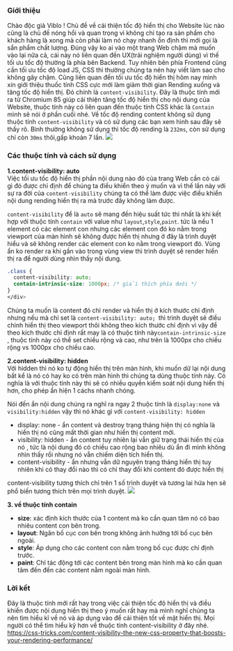 ### Giới thiệu
Chào độc giả Viblo !
Chủ đề về cải thiện tốc độ hiển thị cho Website lúc nào cũng là chủ đề nóng hổi và quan trọng vì không chỉ tạo ra sản phẩm cho khách hàng là xong mà còn phải làm nó chạy nhanh ổn định thì mới gọi là sẩn phẩm chất lượng.
Đúng vậy ko ai vào một trang Web chậm mà muốn vào lại nữa cả, cái này nó liên quan đến UX(trải nghiệm người dùng) vì thế tối ưu tốc độ thường là phía bên Backend. Tuy nhiên bên phía Frontend cũng cần tối ưu tốc độ load JS, CSS thì thường chúng ta nén hay viết làm sao cho không gây chậm. Cũng liên quan đến tối ưu tốc độ hiển thị hôm nay mình xin giới thiệu thuốc tính CSS cực mới làm giảm thời gian Rending xuống và tăng tốc độ hiển thị. Đó chính là  `content-visibility`. Đây là thuộc tính mới ra từ Chromium 85 giúp cải thiện tăng tốc độ hiển thị cho nội dung của Website, thuộc tính này có liên quan đến thuộc tính CSS khác là `Contain` mình sẽ nói ở phần cuối nhé.
Về  tốc độ rending content không sử dụng thuộc tính `content-visibility` và có sử dụng các bạn xem hình sau đây sẽ thấy rõ. Bình thường không sử dụng thì tốc độ rending là `232ms`, còn sử dụng chỉ còn `30ms` thôi,gấp khoản 7 lần.
![](https://images.viblo.asia/ea50369b-7053-437e-b5f7-c23c30a35569.jpg)


### Các thuộc tính và cách sử dụng
**1.content-visibility: auto**<br>
Việc tối ưu tốc độ hiển thị phần nội dung nào đó của trang Web cần có cái gì đó được chỉ định để chúng ta điều khiển theo ý muốn và vì thế lần này với sự ra đời của `content-visibility` chúng ta có thể làm được việc điều khiển nội dung rending hiển thị ra mà trước đây không làm được.

`content-visibility` để là `auto` sẽ mang đến hiệu suất tức thì nhất là khi kết hợp với thuộc tính `contain` với value như `layout`,`style`,`paint`. tức là nếu 1 element có các element con nhưng các element con đó ko nằm trong viewport của màn hình sẽ không được hiển thị nhưng ở đây là trình duyệt hiểu và sẽ không render các element con  ko nằm trong viewport đó. Vùng ẩn ko render ra khi gần vào trong vùng view thì trình duyệt sẽ render hiển thị ra để người dùng nhìn thấy nội dung. 

```CSS
.class {
  content-visibility: auto;
  contain-intrinsic-size: 1000px; /* giải thích phía dưới */
}
</div>
```

Chúng ta muốn là content đó chỉ render và hiển thị ở kích thước chỉ định nhưng  nếu mà  chỉ set là `content-visibility: auto; `thì trình duyệt sẽ điều chỉnh hiển thị theo viewport thôi không theo kích thước chỉ định vì vậy để theo kích thước chỉ định rất may là có thuộc tính này`contain-intrinsic-size` , thuộc tính này có thể set chiều rộng và cao, như trên là 1000px cho chiều rộng vs 1000px cho chiều cao.

**2.content-visibility: hidden**<br>
 Với hidden thì nó ko tự động hiển thị trên màn hình, khi muốn dữ lại nội dung bất kể là nó có hay ko có trên màn hình thì chúng ta dùng thuộc tính này. Có nghĩa là với thuộc tính này thì sẽ có nhiều quyền kiểm soát nội dung hiển thị hơn, cho phép ẩn hiện 1 cáchs nhanh chóng.
 
 Nói đến ẩn nội dung chúng ra nghĩ ra ngay 2 thuộc tính là `display:none` và `visibility:hidden` vậy thì nó khác gì với `content-visibility: hidden`
* display: none - ẩn content và destroy trạng tháng hiện thị có nghĩa là hiển thị nó cũng mất thời gian như hiển thị content mới.
* visibility: hidden - ẩn content tuy nhiên lại vẫn giữ trạng thái hiển thị của nó , tức là nội dung đó có chiều cao rộng bao nhiêu dù ẩn đi mình không nhìn thấy rồi nhưng nó vẫn chiếm diện tích hiển thị.
* content-visibility - ẩn nhưng vẫn dữ nguyên trạng tháng hiển thị tuy nhiên khi có thay đổi nào thì có chỉ thay đổi khi content đó được hiển thị

content-visibility tương thích chỉ trên 1 số trình duyệt và tương lai hứa hẹn sẽ phổ biến tương thích trên mọi trình duyệt.
![](https://images.viblo.asia/8b94dff3-d1b5-434f-b157-edd611483f2d.png)

**3. về thuộc tính contain**
* **size**: xác định kích thước của 1 content mà ko cần quan tâm nó có bao nhiêu content con bên trong.
* **layout**: Ngăn bố cục con bên trong không ảnh hưởng tới bố cục bên ngoài.
* **style**:  Áp dụng cho các content con nằm trong bố cục được chỉ định trước.
* **paint**: Chỉ tác động tới các content bên trong màn hình mà ko cần quan tâm đến đến các content nằm ngoài màn hình.
 
### Lời kết
 Đây là thuộc tính mới rất hay trong việc cải thiện tốc độ hiển thị và điều khiển được nội dung hiển thị theo ý muốn rất hay mà mình nghĩ chúng ta nên tìm hiểu kĩ về nó và áp dụng vào để cải thiện tốt về mặt hiển thị. 
Mọi người có thể tìm hiểu kỹ hơn về thuộc tính content-visibility ở đây nhé.
https://css-tricks.com/content-visibility-the-new-css-property-that-boosts-your-rendering-performance/